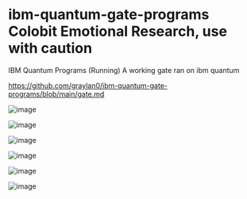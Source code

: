 # ibm-quantum-gate-programs Colobit Emotional Research, use with caution
IBM Quantum Programs (Running)
 A working gate ran on ibm quantum
 
 https://github.com/graylan0/ibm-quantum-gate-programs/blob/main/gate.md
 
 ![image](https://user-images.githubusercontent.com/34530588/232266246-cd055bb0-4dc1-4c99-9337-2e265b42c878.png)



![image](https://user-images.githubusercontent.com/34530588/232253933-9cdc1f01-73e6-4a90-b6a6-837597d9b9e9.png)

![image](https://user-images.githubusercontent.com/34530588/232262508-d0fc587b-e215-4c84-8baa-195a4ca1be75.png)

![image](https://user-images.githubusercontent.com/34530588/232262517-0d069757-34eb-47f2-b59e-6eba945bcbac.png)

![image](https://user-images.githubusercontent.com/34530588/232262524-670d4a7e-2681-4e84-ad63-61b8dba97c4c.png)

![image](https://user-images.githubusercontent.com/34530588/232262540-49eac186-948a-47b8-9157-28dd25bd943a.png)
